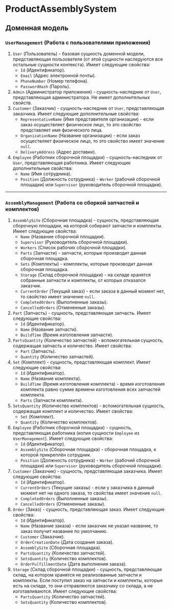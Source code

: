 # ProductAssemblySystem
## Доменная модель
### `UserManagement` (Работа с пользователями приложения)
1. `User` (Пользователь) - базовая сущность доменной модели, представляющая пользователя (от этой сущности наследуются все остальные сущности контекста). Имеет следующие свойства:
    - `Id` (Идентификатор).
    - `Email` (Адрес электронной почты).
    - `PhoneNumber` (Номер телефона).
    - `PasswordHash` (Пароль).
2. `Admin` (Администратор приложения) - сущность-наследник от `User`, представляющая администратора. Не имеет дополнительных свойств.
3. `Customer` (Заказчик) - сущность-наследник от `User`, представляющая заказчика. Имеет следующие дополнительные свойства:
    - `RepresentativeName` (Имя представителя организации) - если заказ осуществляет физическое лицо, то это свойство представляет имя физического лица.
    - `OrganizationName` (Название организации) - если заказ осуществляет физическое лицо, то это свойство имеет значение `null`.
    - `DeliveryAddress` (Адрес доставки).
4. `Employee` (Работник сборочной площадки) - сущность-наследник от `User`, представляющая работника. Имеет следующие дополнительные свойства:
    - `Name` (Имя сотрудника).
    - `Position` (Должность сотрудника) - `Worker` (рабочий сборочной площадки) или `Supervisor` (руководитель сборочной площадки).
---
### `AssemblyManagement` (Работа со сборкой запчастей и комплектов)
1. `AssemblySite` (Сборочная площадка) - сущность, представляющая сборочную площадки, на которой собирают запчасти и комплекты. Имеет следующие свойства:
    - `Name` (Название сборочной площадки).
    - `Supervisor` (Руководитель сборочной площадки).
    - `Workers` (Список рабочих сборочной площадки).
    - `Parts` (Запчасти) - запчасти, которые производит данная сборочная площадка.
    - `Sets` (Комплекты) - комплекты, которые производит данная сборочная площадка.
    - `Storage` (Склад сборочной площадки) - на складе хранятся собранные запчасти и комплекты, от которых отказался заказчик.
    - `CurrentOrder` (Текущий заказ) - если заказа в данный момент нет, то свойство имеет значение `null`.
    - `CompletedOrders` (Выполненные заказы).
    - `CancelledOrders` (Отмененные заказы).
2. `Part` (Запчасть) - сущность, представляющая запчасть. Имеет следующие свойства:
    - `Id` (Идентификатор).
    - `Name` (Название запчасти).
    - `BuildTime` (Время изготовления запчасти).
3. `PartsQuantity` (Количество запчастей) - вспомогательная сущность, содержащая запчасть и количество. Имеет свойства:
    - `Part` (Запчасть).
    - `Quantity` (Количество запчастей).
4. `Set` (Комплект) - сущность, представляющая комплект. Имеет следующие свойства:
    - `Id` (Идентификатор).
    - `Name` (Название комплекта).
    - `BuildTime` (Время изготовления комплекта) - время изготовления комплекта равно сумме времени изготовления всех запчастей комплекта.
    - `Parts` (Запчасти комплекта).
5. `SetsQuantity` (Количество комплектов) - вспомогательная сущность, содержащая комплект и количество. Имеет свойства:
    - `Set` (Комплект).
    - `Quantity` (Количество комплектов).
6. `Employee` (Работник сборочной площадки) - сущность, представляющая работника (копия сущности `Employee` из `UserManagement`). Имеет следующие свойства:
    - `Id` (Идентификатор).
    - `AssemblySite` (Сборочная площадка) - сборочная площадка, к которой прикреплён сотрудник.
    - `Position` (Должность сотрудника) - `Worker` (рабочий сборочной площадки) или `Supervisor` (руководитель сборочной площадки).
7. `Customer` (Заказчик) - сущность, представляющая заказчика. Имеет следующие свойства:
    - `Id` (Идентификатор).
    - `CurrentOrders` (Текущие заказы) - если у заказчика в данный момент нет ни одного заказа, то свойства имеет значение `null`.
    - `CompletedOrders` (Выполненные заказы).
    - `CancelledOrders` (Отмененные заказы).
8. `Order` (Заказ) - сущность, представляющая заказ. Имеет следующие свойства:
    - `Id` (Идентификатор).
    - `Name` (Название заказа) - если заказчик не указал название, то заказ получит название по умолчанию.
    - `Customer` (Заказчик).
    - `OrderCreationDate` (Дата создания заказа).
    - `AssemblySite` (Сборочная площадка).
    - `PartsQuantity` (Количество запчастей).
    - `SetsQuantity` (Количество комплектов).
    - `OrderFulfillmentDate` (Дата выполнения заказа).
9. `Storage` (Склад сборочной площадки) - сущность, представляющая склад, на котором хранятся не реализованные запчасти и комплекты. Если поступил заказ на запчасти и комплекты, которые есть на складе, то они отправляются заказчику со склада, а не изготавливаются. Имеет следующие свойства:
    - `PartsQuantity` (Количество запчастей).
    - `SetsQuantity` (Количество комплектов).
